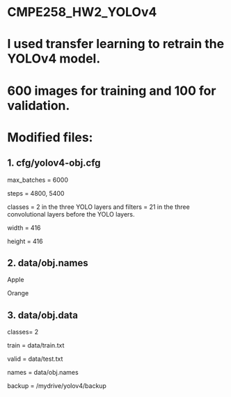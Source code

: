 # CMPE258_HW2_YOLOv4

# I used transfer learning to retrain the YOLOv4 model.
# 600 images for training and 100 for validation.

# Modified files:
## 1. cfg/yolov4-obj.cfg
  max_batches = 6000
  
  steps = 4800, 5400 
  
  classes = 2 in the three YOLO layers and filters = 21 in the three convolutional layers before the YOLO layers.
  
  width = 416
  
  height = 416
  
## 2. data/obj.names
  Apple
  
  Orange
## 3. data/obj.data
  classes= 2
  
  train  = data/train.txt
  
  valid  = data/test.txt
  
  names = data/obj.names
  
  backup = /mydrive/yolov4/backup
  

